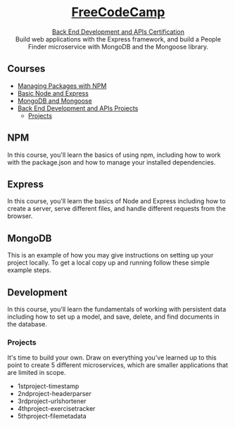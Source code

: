<h1 align="center"><a href="https://www.freecodecamp.org/learn">FreeCodeCamp</a></h1>

  <p align="center">
  <a href="https://www.freecodecamp.org/learn/back-end-development-and-apis/"> 
    Back End Development and APIs Certification </a> <br>
   Build web applications with the Express framework, and build a People Finder microservice with MongoDB and the Mongoose library.  
</p>



<!-- TABLE OF CONTENTS -->
## Courses

* [Managing Packages with NPM](#npm)
* [Basic Node and Express](#express)
* [MongoDB and Mongoose](#mongodb)
* [Back End Development and APIs Projects](#development)
  * [Projects](#projects)




## NPM

In this course, you'll learn the basics of using npm, including how to work with the package.json and how to manage your installed dependencies.

## Express
In this course, you'll learn the basics of Node and Express including how to create a server, serve different files, and handle different requests from the browser.



## MongoDB

This is an example of how you may give instructions on setting up your project locally.
To get a local copy up and running follow these simple example steps.

## Development
In this course, you'll learn the fundamentals of working with persistent data including how to set up a model, and save, delete, and find documents in the database.

### Projects
It's time to build your own. Draw on everything you've learned up to this point to create 5 different microservices, which are smaller applications that are limited in scope.
  * 1stproject-timestamp
  * 2ndproject-headerparser
  * 3rdproject-urlshortener
  * 4thproject-exercisetracker
  * 5thproject-filemetadata

